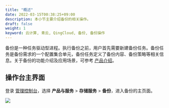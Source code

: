 ```yaml
---
title: "概述"
date: 2022-03-15T00:38:25+09:00
description: 本小节主要介绍备份的相关操作。
draft: false
weight: 1
keyword: 云计算, 青云, QingCloud, 备份, 备份操作
---
```


备份是一种任务驱动型进程。执行备份之前，用户首先需要新建备份任务。备份任务是备份需求的一个配置集合单元，备份任务定义了备份内容、备份策略等相关信息。关于备份的功能介绍及应用场景，可参考 [产品介绍](/storage/backup/intro/introduction/)。


## 操作台主界面

登录 [管理控制台](https://console.qingcloud.com/login)，选择 **产品与服务** > **存储服务** > **备份**，进入备份的主页面。

![](/storage/backup/_images/backup_main.png)

